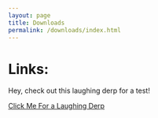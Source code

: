 ```yaml
---
layout: page
title: Downloads
permalink: /downloads/index.html
---
```


Links:
======
Hey, check out this laughing derp for a test!

[Click Me For a Laughing Derp](https://sites.google.com/site/dayt0nsfiles/downloads/275634_Papel-de-Parede-Meme-LOL_2048x1536.jpg?attredirects=0&d=1)
